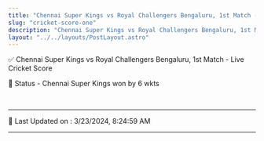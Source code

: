 ```yaml
---
title: "Chennai Super Kings vs Royal Challengers Bengaluru, 1st Match - Live Cricket Score"
slug: "cricket-score-one"
description: "Chennai Super Kings vs Royal Challengers Bengaluru, 1st Match - Live Cricket Score - Chennai Super Kings won by 6 wkts."
layout: "../../layouts/PostLayout.astro"
--- 
```


✅ Chennai Super Kings vs Royal Challengers Bengaluru, 1st Match - Live Cricket Score

📑 Status - Chennai Super Kings won by 6 wkts

<br />

***

📝 Last Updated on : 3/23/2024, 8:24:59 AM

***

